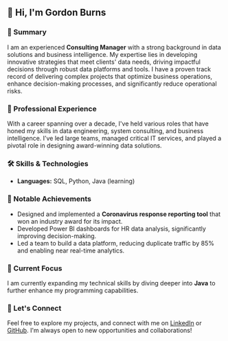 ## 👋 Hi, I'm Gordon Burns

### 🧠 Summary
I am an experienced **Consulting Manager** with a strong background in data solutions and business intelligence. My expertise lies in developing innovative strategies that meet clients' data needs, driving impactful decisions through robust data platforms and tools. I have a proven track record of delivering complex projects that optimize business operations, enhance decision-making processes, and significantly reduce operational risks.

### 💼 Professional Experience
With a career spanning over a decade, I've held various roles that have honed my skills in data engineering, system consulting, and business intelligence. I’ve led large teams, managed critical IT services, and played a pivotal role in designing award-winning data solutions.

### 🛠️ Skills & Technologies
- **Languages:** SQL, Python, Java (learning)

### 🌟 Notable Achievements
- Designed and implemented a **Coronavirus response reporting tool** that won an industry award for its impact.
- Developed Power BI dashboards for HR data analysis, significantly improving decision-making.
- Led a team to build a data platform, reducing duplicate traffic by 85% and enabling near real-time analytics.

### 🚀 Current Focus
I am currently expanding my technical skills by diving deeper into **Java** to further enhance my programming capabilities.

### 🤝 Let's Connect
Feel free to explore my projects, and connect with me on [LinkedIn](https://www.linkedin.com/in/gordon-burns-8770784b/) or [GitHub](https://github.com/Gordon-Burns). I'm always open to new opportunities and collaborations!
